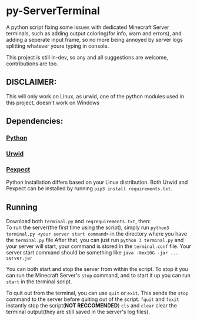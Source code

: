 # py-ServerTerminal
A python script fixing some issues with dedicated Minecraft Server terminals, such as adding output coloring(for info, warn and errors), and adding a seperate input frame, so no more being annoyed by server logs splitting whatever youre typing in console.

This project is still in-dev, so any and all suggestions are welcome, contributions are too.

## DISCLAIMER:
This will only work on Linux, as urwid, one of the python modules used in this project, doesn't work on Windows

## Dependencies:
### [Python](https://www.python.org/)
### [Urwid](https://urwid.org/)
### [Pexpect](https://pexpect.readthedocs.io/en/stable/)

Python installation differs based on your Linux distribution.
Both Urwid and Pexpect can be installed by running `pip3 install requirements.txt`.

## Running
Download both `terminal.py` and `reqrequirements.txt`, then: <br />
To run the server(the first time using the script), simply run `python3 terminal.py <your server start command>` in the directory where you have the `terminal.py` file
After that, you can just run `python 3 terminal.py` and your server will start, your command is stored in the `terminal.conf` file.
Your server start command should be something like `java -Xmx10G -jar ... server.jar`

You can both start and stop the server from within the script. To stop it you can run the Minecraft Server's `stop` command, and to start it up you can run `start` in the terminal script.

To quit out from the terminal, you can use `quit` or `exit`. This sends the `stop` command to the server before quiting out of the script.
`fquit` and `fexit` instantly stop the script(**NOT RECCOMENDED**)
`cls` and `clear` clear the terminal output(they are still saved in the server's log files).
